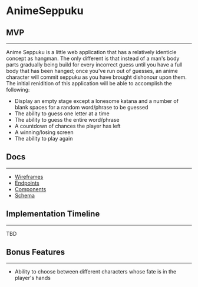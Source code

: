 # AnimeSeppuku

## MVP
---
Anime Seppuku is a little web application that has a relatively identicle concept as hangman. The only different is that instead of a man's body parts gradually being build for every incorrect guess until you have a full body that has been hanged; once you've run out of guesses, an anime character will commit seppuku as you have brought dishonour upon them. The initial renidition of this application will be able to accomplish the following:

* Display an empty stage except a lonesome katana and a number of blank spaces for a random word/phrase to be guessed
* The ability to guess one letter at a time
* The ability to guess the entire word/phrase
* A countdown of chances the player has left
* A winning/losing screen
* The ability to play again

## Docs
---
* [Wireframes](./docs/wireframes/)
* [Endpoints](./docs/endpoints.md)
* [Components](./docs/components.md)
* [Schema](./docs/schema.sql)

## Implementation Timeline
---
TBD

## Bonus Features
---
* Ability to choose between different characters whose fate is in the player's hands